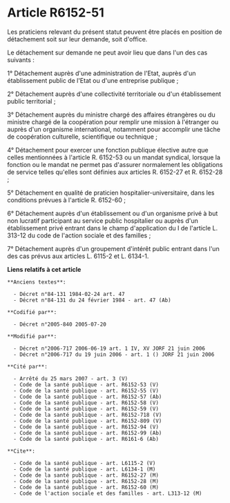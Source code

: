 # Article R6152-51

Les praticiens relevant du présent statut peuvent être placés en position de détachement soit sur leur demande, soit
d'office.

Le détachement sur demande ne peut avoir lieu que dans l'un des cas suivants :

1° Détachement auprès d'une administration de l'Etat, auprès d'un établissement public de l'Etat ou d'une entreprise
publique ;

2° Détachement auprès d'une collectivité territoriale ou d'un établissement public territorial ;

3° Détachement auprès du ministre chargé des affaires étrangères ou du ministre chargé de la coopération pour remplir une
mission à l'étranger ou auprès d'un organisme international, notamment pour accomplir une tâche de coopération culturelle,
scientifique ou technique ;

4° Détachement pour exercer une fonction publique élective autre que celles mentionnées à l'article R. 6152-53 ou un mandat
syndical, lorsque la fonction ou le mandat ne permet pas d'assurer normalement les obligations de service telles qu'elles
sont définies aux articles R. 6152-27 et R. 6152-28 ;

5° Détachement en qualité de praticien hospitalier-universitaire, dans les conditions prévues à l'article R. 6152-60 ;

6° Détachement auprès d'un établissement ou d'un organisme privé à but non lucratif participant au service public hospitalier
ou auprès d'un établissement privé entrant dans le champ d'application du I de l'article L. 313-12 du code de l'action
sociale et des familles ;

7° Détachement auprès d'un groupement d'intérêt public entrant dans l'un des cas prévus aux articles L. 6115-2 et L. 6134-1.

**Liens relatifs à cet article**

	**Anciens textes**:

	  - Décret n°84-131 1984-02-24 art. 47
	  - Décret n°84-131 du 24 février 1984 - art. 47 (Ab)

	**Codifié par**:

	  - Décret n°2005-840 2005-07-20

	**Modifié par**:

	  - Décret n°2006-717 2006-06-19 art. 1 IV, XV JORF 21 juin 2006
	  - Décret n°2006-717 du 19 juin 2006 - art. 1 () JORF 21 juin 2006

	**Cité par**:

	  - Arrêté du 25 mars 2007 - art. 3 (V)
	  - Code de la santé publique - art. R6152-53 (V)
	  - Code de la santé publique - art. R6152-55 (V)
	  - Code de la santé publique - art. R6152-57 (Ab)
	  - Code de la santé publique - art. R6152-58 (V)
	  - Code de la santé publique - art. R6152-59 (V)
	  - Code de la santé publique - art. R6152-718 (V)
	  - Code de la santé publique - art. R6152-809 (V)
	  - Code de la santé publique - art. R6152-94 (V)
	  - Code de la santé publique - art. R6152-99 (Ab)
	  - Code de la santé publique - art. R6161-6 (Ab)

	**Cite**:

	  - Code de la santé publique - art. L6115-2 (V)
	  - Code de la santé publique - art. L6134-1 (M)
	  - Code de la santé publique - art. R6152-27 (M)
	  - Code de la santé publique - art. R6152-28 (M)
	  - Code de la santé publique - art. R6152-60 (M)
	  - Code de l'action sociale et des familles - art. L313-12 (M)
